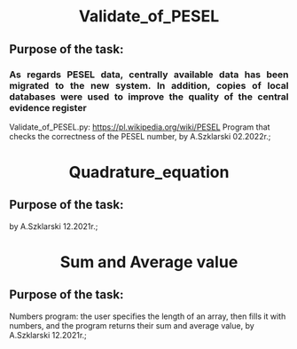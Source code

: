 <h1 align="center"><strong>Validate_of_PESEL</strong></h1>
<h2 align="left">Purpose of the task:</h2>
<h3 style="text-align: justify">As regards PESEL data, centrally available data has been migrated to the new system. In addition, copies of local databases were used to improve the quality of the central evidence register</h3>


Validate_of_PESEL.py: https://pl.wikipedia.org/wiki/PESEL 
Program that checks the correctness of the PESEL number, by A.Szklarski 02.2022r.; 

<h1 align="center">Quadrature_equation</h1>
<h2 align="left">Purpose of the task:</h2>

by A.Szklarski 12.2021r.; 

<h1 align="center">Sum and Average value</h1>
<h2 align="left">Purpose of the task:</h2>

Numbers program: the user specifies the length of an array, then fills it    with numbers, and the program returns their sum and average value, by A.Szklarski 12.2021r.;  



